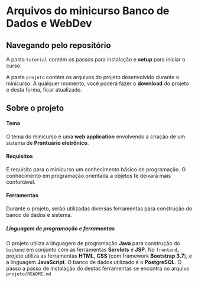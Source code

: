 # Arquivos do minicurso Banco de Dados e WebDev

## Navegando pelo repositório

A pasta `tutorial` contém os passos para instalação e __setup__ para iniciar o curso.

A pasta `projeto` contém os arquivos do projeto desenvolvido durante o minicurso. A qualquer momento, você poderá fazer o __download__ do projeto e desta forma, ficar atualizado.

## Sobre o projeto

#### Tema

O tema do minicurso é uma __web application__ envolvendo a criação de um sistema de **Prontuário eletrônico**.

#### Requisitos

É requisito para o minicurso um conhecimento básico de programação. O conhecimento em programação orientada a objetos te deixará mais confortável.

#### Ferramentas

Durante o projeto, serão utilizadas diversas ferramentas para construção do banco de dados e sistema.

##### Linguagem de programação e ferramentas

O projeto utiliza a linguagem de programação **Java** para construção do `backend` em conjunto com as ferramentas **Servlets** e **JSP**. No `frontend`, projeto utiliza as ferramentas **HTML**, **CSS** (com framework **Bootstrap 3.7**), e a linguagem **JavaScript**. O banco de dados utilizado é o **PostgreSQL**. O passo a passo de instalação do destas ferramentas se encontra no arquivo `projeto/README.md`
